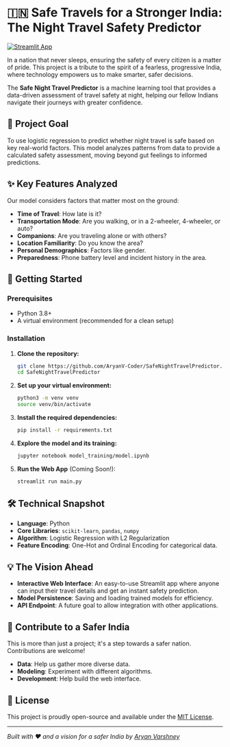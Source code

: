 # 🇮🇳 Safe Travels for a Stronger India: The Night Travel Safety Predictor

[![Streamlit App](https://static.streamlit.io/badges/streamlit_badge_black_white.svg)](https://safenighttravelpredictor.streamlit.app/)

In a nation that never sleeps, ensuring the safety of every citizen is a matter of pride. This project is a tribute to the spirit of a fearless, progressive India, where technology empowers us to make smarter, safer decisions. 

The **Safe Night Travel Predictor** is a machine learning tool that provides a data-driven assessment of travel safety at night, helping our fellow Indians navigate their journeys with greater confidence.

## 🎯 Project Goal

To use logistic regression to predict whether night travel is safe based on key real-world factors. This model analyzes patterns from data to provide a calculated safety assessment, moving beyond gut feelings to informed predictions.

## ✨ Key Features Analyzed

Our model considers factors that matter most on the ground:
- **Time of Travel**: How late is it?
- **Transportation Mode**: Are you walking, or in a 2-wheeler, 4-wheeler, or auto?
- **Companions**: Are you traveling alone or with others?
- **Location Familiarity**: Do you know the area?
- **Personal Demographics**: Factors like gender.
- **Preparedness**: Phone battery level and incident history in the area.

## 🚀 Getting Started

### Prerequisites
- Python 3.8+
- A virtual environment (recommended for a clean setup)

### Installation

1. **Clone the repository:**
   ```bash
   git clone https://github.com/AryanV-Coder/SafeNightTravelPredictor.git
   cd SafeNightTravelPredictor
   ```

2. **Set up your virtual environment:**
   ```bash
   python3 -m venv venv
   source venv/bin/activate
   ```

3. **Install the required dependencies:**
   ```bash
   pip install -r requirements.txt
   ```

4. **Explore the model and its training:**
   ```bash
   jupyter notebook model_training/model.ipynb
   ```

5. **Run the Web App** (Coming Soon!):
   ```bash
   streamlit run main.py
   ```

## 🛠️  Technical Snapshot

- **Language**: Python
- **Core Libraries**: `scikit-learn`, `pandas`, `numpy`
- **Algorithm**: Logistic Regression with L2 Regularization
- **Feature Encoding**: One-Hot and Ordinal Encoding for categorical data.

## 💡 The Vision Ahead

- **Interactive Web Interface**: An easy-to-use Streamlit app where anyone can input their travel details and get an instant safety prediction.
- **Model Persistence**: Saving and loading trained models for efficiency.
- **API Endpoint**: A future goal to allow integration with other applications.

## 🤝 Contribute to a Safer India

This is more than just a project; it's a step towards a safer nation. Contributions are welcome!
- **Data**: Help us gather more diverse data.
- **Modeling**: Experiment with different algorithms.
- **Development**: Help build the web interface.

## 📜 License

This project is proudly open-source and available under the [MIT License](https://opensource.org/licenses/MIT).

---

*Built with ❤️ and a vision for a safer India by [Aryan Varshney](https://github.com/AryanV-Coder)*
